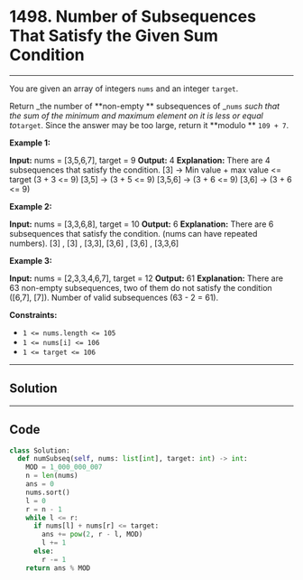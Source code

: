 # 1498. Number of Subsequences That Satisfy the Given Sum Condition

---

You are given an array of integers `nums` and an integer `target`.

Return _the number of **non-empty ** subsequences of _`nums` _such that the sum of the minimum and maximum element on it is less or equal to_`target`. Since the answer may be too large, return it **modulo ** `109 + 7`.

 

**Example 1:**


**Input:** nums = [3,5,6,7], target = 9
**Output:** 4
**Explanation:** There are 4 subsequences that satisfy the condition.
[3] -> Min value + max value <= target (3 + 3 <= 9)
[3,5] -> (3 + 5 <= 9)
[3,5,6] -> (3 + 6 <= 9)
[3,6] -> (3 + 6 <= 9)


**Example 2:**


**Input:** nums = [3,3,6,8], target = 10
**Output:** 6
**Explanation:** There are 6 subsequences that satisfy the condition. (nums can have repeated numbers).
[3] , [3] , [3,3], [3,6] , [3,6] , [3,3,6]


**Example 3:**


**Input:** nums = [2,3,3,4,6,7], target = 12
**Output:** 61
**Explanation:** There are 63 non-empty subsequences, two of them do not satisfy the condition ([6,7], [7]).
Number of valid subsequences (63 - 2 = 61).


 

**Constraints:**

  * `1 <= nums.length <= 105`
  * `1 <= nums[i] <= 106`
  * `1 <= target <= 106`

---

## Solution



---

## Code
```python
class Solution:
  def numSubseq(self, nums: list[int], target: int) -> int:
    MOD = 1_000_000_007
    n = len(nums)
    ans = 0
    nums.sort()
    l = 0
    r = n - 1
    while l <= r:
      if nums[l] + nums[r] <= target:
        ans += pow(2, r - l, MOD)
        l += 1
      else:
        r -= 1
    return ans % MOD
```

